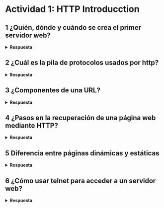 # Actividad 1: HTTP Introducction

## 1 ¿Quién, dónde y cuándo se crea el primer servidor web?

<details>
<summary><b>Respuesta</b></summary>

> El
> [**primer servidor web**](https://es.wikipedia.org/wiki/World_Wide_Web#Historia)
> fue creado por
> [**Tim Berners-Lee**](https://es.wikipedia.org/wiki/Tim_Berners-Lee) en 1990 en el
>[**CERN**](https://es.wikipedia.org/wiki/Organizaci%C3%B3n_Europea_para_la_Investigaci%C3%B3n_Nuclear)
> (Organización Europea para la Investigación Nuclear) en Suiza.
>
> <img src=https://upload.wikimedia.org/wikipedia/commons/thumb/d/d1/First_Web_Server.jpg/1280px-First_Web_Server.jpg alt="imagen del primer servidor web" width="400"/>
>

</details>

## 2 ¿Cuál es la pila de protocolos usados por http?

<details>
<summary><b>Respuesta</b></summary>

> El protocolo
> [http](https://es.wikipedia.org/wiki/Protocolo_de_transferencia_de_hipertexto) (protocolo de transferencia de hiperterto)
> usa los protocolos [TCP/IP](https://es.wikipedia.org/wiki/Modelo_TCP/IP)
> 
> <img src=https://www.azion.com/assets/blog/images/uploads/http-lock-cover.png alt="protocolo http" width="49%">
> <img src=https://static.wikia.nocookie.net/internereaa/images/5/5c/TCP_IP.png/revision/latest?cb=20150307110539&path-prefix=es alt="protocolo http" width="49%">

</details>

## 3 ¿Componentes de una URL?

<details>
<summary><b>Respuesta</b></summary>

> ![Componentes de URL](img/0.1.3.svg)

</details>

## 4 ¿Pasos en la recuperación de una página web mediante HTTP?

<details>
<summary><b>Respuesta</b></summary>

>

</details>

## 5 Diferencia entre páginas dinámicas y estáticas

<details>
<summary><b>Respuesta</b></summary>

> ### Páginas Estáticas
>
> * Son faciles de crear y alojar
> * Muestran el mismo contenido a todos los usuarios
> * Tienen tiempos de carga mas rapidos gracias a su simplicidad
>
> |Beneficios|Desventajas|
> |--|--|
> |Al ser mas ligeras cargan mas rápido|El contenido no es personalizado o interactuar con el usuario|
> |Menor riesgo de vulnerabilidad de seguridad|Cualquier actualización requiere intervención|
> |Pueden ser alojadas en cualquier servidor|No son ideales para webs que necesitan de actualizaciones constantes|
>
> ### Páginas Dinámicas
>
> * Permiten interactuar con el contenido
> * Usan lenguajes como JavaScript o PHP, que generan cambios en la pagina como respuesta a las acciones del usuario
> * Incluyen recursos para automatizar tareas
>
> |Beneficios|Desventajas|
> |--|--|
> |Contenido personalizado | Requieren de habilidasdes avanzadas de programación y de una infraestructura mas compleja |
> | Mayor interacción con el usuario | Mantenimiento mas costoso |
> | Actualiza el contenido automaticamente | Riesgo mayor de vulnerabilidades |

</details>

## 6 ¿Cómo usar telnet para acceder a un servidor web?

<details>
<summary><b>Respuesta</b></summary>

>

</details>
